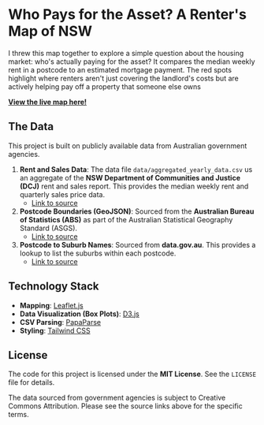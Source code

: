 # Who Pays for the Asset? A Renter's Map of NSW

I threw this map together to explore a simple question about the housing market: who's actually paying for the asset? It compares the median weekly rent in a postcode to an estimated mortgage payment. The red spots highlight where renters aren't just covering the landlord's costs but are actively helping pay off a property that someone else owns

**[View the live map here\!](https://aussiedatagal.github.io/nsw-rent-vs-buy)**

## The Data

This project is built on publicly available data from Australian government agencies.

1.  **Rent and Sales Data**: The data file `data/aggregated_yearly_data.csv` us an aggregate of the **NSW Department of Communities and Justice (DCJ)** rent and sales report. This provides the median weekly rent and quarterly sales price data.
      * [Link to source](https://dcj.nsw.gov.au/about-us/families-and-communities-statistics/housing-rent-and-sales/rent-and-sales-report.html)
2.  **Postcode Boundaries (GeoJSON)**: Sourced from the **Australian Bureau of Statistics (ABS)** as part of the Australian Statistical Geography Standard (ASGS).
      * [Link to source](https://www.abs.gov.au/statistics/standards/australian-statistical-geography-standard-asgs-edition-3/jul2021-jun2026/access-and-downloads/digital-boundary-files)
3.  **Postcode to Suburb Names**: Sourced from **data.gov.au**. This provides a lookup to list the suburbs within each postcode.
      * [Link to source](https://www.data.gov.au/data/dataset/asgs-edition-3-2021-correspondences)

## Technology Stack

  * **Mapping**: [Leaflet.js](https://leafletjs.com/)
  * **Data Visualization (Box Plots)**: [D3.js](https://d3js.org/)
  * **CSV Parsing**: [PapaParse](https://www.papaparse.com/)
  * **Styling**: [Tailwind CSS](https://tailwindcss.com/)

## License

The code for this project is licensed under the **MIT License**. See the `LICENSE` file for details.

The data sourced from government agencies is subject to Creative Commons Attribution. Please see the source links above for the specific terms.
